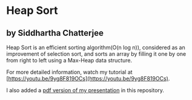 # Heap Sort
## by Siddhartha Chatterjee

Heap Sort is an efficient sorting algorithm(O(n log n)), considered as an improvement of selection sort, and sorts an array by filling it one by one from right to left using a Max-Heap data structure.

For more detailed information, watch my tutorial at [https://youtu.be/9yg8F819OCs](https://youtu.be/9yg8F819OCs).

I also added a [pdf version of my presentation](https://github.com/siddharthachatterjee/heap-sort/blob/main/Heap%20Sort.pdf) in this repository.
